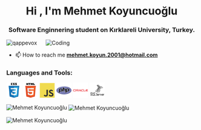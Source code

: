 <h1 align="center">Hi , I'm Mehmet Koyuncuoğlu</h1>
<h3 align="center">Software Enginnering student on Kırklareli University, Turkey.</h3>
<img align="right" alt="Coding" width="400" src="https://i.pinimg.com/originals/2a/53/65/2a53651a35816f499270d8275fd5318f.gif">

<p align="left"> <img src="https://komarev.com/ghpvc/?username=qappevox&label=Profile%20views&color=0e75b6&style=flat" alt="qappevox" /> </p>


- 📫 How to reach me **mehmet.koyun.2001@hotmail.com**

<div align= "left" width = "40px"></div>
<h3 align="left">Languages and Tools:</h3>
<p align="left">
  <img src="https://raw.githubusercontent.com/devicons/devicon/master/icons/css3/css3-original-wordmark.svg" alt="css3" width="40" height="40"/>
  <img src="https://raw.githubusercontent.com/devicons/devicon/master/icons/html5/html5-original-wordmark.svg" alt="html5" width="40" height="40"/>
  <img src="https://raw.githubusercontent.com/devicons/devicon/master/icons/javascript/javascript-original.svg" alt="javascript" width="40" height="40"/>
  <img src="https://raw.githubusercontent.com/devicons/devicon/master/icons/php/php-original.svg" alt="javascript" width="40" height="40"/>
  <img src="https://raw.githubusercontent.com/devicons/devicon/master/icons/oracle/oracle-original.svg" alt="oracle" width="40" height="40"/>
<img src="https://raw.githubusercontent.com/devicons/devicon/master/icons/microsoftsqlserver/microsoftsqlserver-plain-wordmark.svg" alt="sql-server" width="40" height="40"/>



</p>


<p><img align="left" src="https://github-readme-stats.vercel.app/api/top-langs?username=MehmetKoyuncuoglu&show_icons=true&locale=en&layout=compact" alt="Mehmet Koyuncuoğlu" /></p>

<p>&nbsp;<img align="center" src="https://github-readme-stats.vercel.app/api?username=MehmetKoyuncuoglu&show_icons=true&locale=en" alt="Mehmet Koyuncuoğlu" /></p>

<p><img align="center" src="https://github-readme-streak-stats.herokuapp.com/?user=MehmetKoyuncuoglu&" alt="Mehmet Koyuncuoğlu" /></p>

